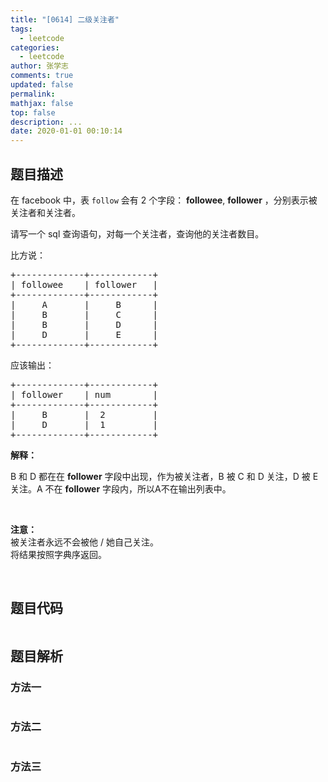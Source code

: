 ```yaml
---
title: "[0614] 二级关注者"
tags:
  - leetcode
categories:
  - leetcode
author: 张学志
comments: true
updated: false
permalink:
mathjax: false
top: false
description: ...
date: 2020-01-01 00:10:14
---
```


## 题目描述

<p>在 facebook 中，表&nbsp;<code>follow</code>&nbsp;会有 2 个字段： <strong>followee</strong>, <strong>follower</strong>&nbsp;，分别表示被关注者和关注者。</p>

<p>请写一个 sql 查询语句，对每一个关注者，查询他的关注者数目。</p>

<p>比方说：</p>

<pre>+-------------+------------+
| followee    | follower   |
+-------------+------------+
|     A       |     B      |
|     B       |     C      |
|     B       |     D      |
|     D       |     E      |
+-------------+------------+
</pre>

<p>应该输出：</p>

<pre>+-------------+------------+
| follower    | num        |
+-------------+------------+
|     B       |  2         |
|     D       |  1         |
+-------------+------------+
</pre>

<p><strong>解释：</strong></p>

<p>B 和 D 都在在&nbsp;<strong>follower</strong>&nbsp;字段中出现，作为被关注者，B 被 C 和 D 关注，D 被 E 关注。A 不在 <strong>follower</strong>&nbsp;字段内，所以A不在输出列表中。</p>

<p>&nbsp;</p>

<p><strong>注意：</strong><br>
被关注者永远不会被他 / 她自己关注。<br>
将结果按照字典序返回。</p>

<p>&nbsp;</p>


## 题目代码

```cpp
```

## 题目解析

### 方法一

```cpp

```

### 方法二

```cpp

```

### 方法三

```cpp

```

